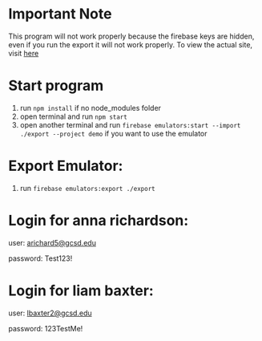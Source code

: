 # Important Note

This program will not work properly because the firebase keys are hidden, even if you run the export it will not work properly.
To view the actual site, visit [here](https://c868-capstone.firebaseapp.com/login)

# Start program
 1. run `npm install` if no node_modules folder
 2. open terminal and run `npm start`
 3. open another terminal and run `firebase emulators:start --import ./export --project demo` if you want to use the emulator

# Export Emulator:
 1. run `firebase emulators:export ./export`

# Login for anna richardson:

user: arichard5@gcsd.edu

password: Test123!

# Login for liam baxter:

user: lbaxter2@gcsd.edu

password: 123TestMe!
